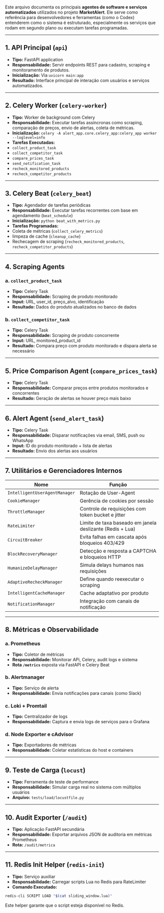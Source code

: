 Este arquivo documenta os principais **agentes de software e serviços automatizados** utilizados no projeto **MarketAlert**. Ele serve como referência para desenvolvedores e ferramentas (como o Codex) entenderem como o sistema é estruturado, especialmente os serviços que rodam em segundo plano ou executam tarefas programadas.

---

## 1. API Principal (`api`)

- **Tipo:** FastAPI application
- **Responsabilidade:** Servir endpoints REST para cadastro, scraping e monitoramento de produtos.
- **Inicialização:** Via `uvicorn main:app`
- **Resultado:** Interface principal de interação com usuários e serviços automatizados.

---

## 2. Celery Worker (`celery-worker`)

- **Tipo:** Worker de background com Celery
- **Responsabilidade:** Executar tarefas assíncronas como scraping, comparação de preços, envio de alertas, coleta de métricas.
- **Inicialização:** `celery -A alert_app.core.celery_app:celery_app worker --loglevel=info`
- **Tarefas Executadas:** 
- `collect_product_task`
- `collect_competitor_task`
- `compare_prices_task`
- `send_notification_task`
- `recheck_monitored_products`
- `recheck_competitor_products`

---

## 3. Celery Beat (`celery_beat`)

- **Tipo:** Agendador de tarefas periódicas
- **Responsabilidade:** Executar tarefas recorrentes com base em agendamento (`beat_schedule`)
- **Inicialização:** `python beat_with_metrics.py`
- **Tarefas Programadas:** 
- Coleta de métricas (`collect_celery_metrics`)
- limpeza de cache (`cleanup_cache`)
- Rechecagem de scraping (`recheck_monitored_products`, `recheck_competitor_products`)

---

## 4. Scraping Agents

### a. `collect_product_task`

- **Tipo:** Celery Task
- **Responsabilidade:** Scraping de produto monitorado
- **Input:** URL, user_id, preço_alvo, identificação
- **Resultado:** Dados do produto atualizados no banco de dados

### b. `collect_competitor_task`

- **Tipo:** Celery Task
- **Responsabilidade:** Scraping de produto concorrente
- **Input:** URL, monitored_product_id
- **Resultado:** Compara preço com produto monitorado e dispara alerta se necessário

---

## 5. Price Comparison Agent (`compare_prices_task`)

- **Tipo:** Celery Task
- **Responsabilidade:** Comparar preços entre produtos monitorados e concorrentes
- **Resultado:** Geração de alertas se houver preço mais baixo

---

## 6. Alert Agent (`send_alert_task`)

- **Tipo:** Celery Task
- **Responsabilidade:** Disparar notificações via email, SMS, push ou WhatsApp
- **Input:** ID do produto monitorado + lista de alertas
- **Resultado:** Envio dos alertas aos usuários

---

## 7. Utilitários e Gerenciadores Internos

| Nome                          | Função                                                    |
|-------------------------------|-----------------------------------------------------------|
| `IntelligentUserAgentManager` | Rotação de User-Agent                                     |
| `CookieManager`               | Gerência de cookies por sessão                            |
| `ThrottleManager`             | Controle de requisições com token bucket e jitter         |
| `RateLimiter`                 | Limite de taxa baseado em janela deslizante (Redis + Lua) |
| `CircuitBreaker`              | Evita falhas em cascata após bloqueios 403/429            |
| `BlockRecoveryManager`        | Detecção e resposta a CAPTCHA e bloqueios HTTP            |
| `HumanizeDelayManager`        | Simula delays humanos nas requisições                     |
| `AdaptiveRecheckManager`      | Define quando reexecutar o scraping                       | 
| `IntelligentCacheManager`     | Cache adaptativo por produto                              |
| `NotificationManager`         | Integração com canais de notificação                      |

---

## 8. Métricas e Observabilidade

### a. Prometheus

- **Tipo:** Coletor de métricas
- **Responsabilidade:** Monitorar APi, Celery, audit logs e sistema
- **Rota `/metrics`** exposta via FastAPI e Celery Beat

### b. Alertmanager

- **Tipo:** Serviço de alerta
- **Responsabilidade:** Envia notificações para canais (como Slack)

### c. Loki + Promtail

- **Tipo:** Centralizador de logs
- **Responsabilidade:** Captura e envia logs de serviços para o Grafana

### d. Node Exporter e cAdvisor

- **Tipo:** Exportadores de métricas
- **Responsabilidade:** Coletar estatísticas do host e containers

---

## 9. Teste de Carga (`locust`)

- **Tipo:** Ferramenta de teste de performance
- **Responsabilidade:** Simular carga real no sistema com múltiplos usuários
- **Arquivo:** ``tests/load/locustfile.py``

---

## 10. Audit Exporter (`/audit`)

- **Tipo:** Aplicação FastAPI secundária
- **Responsabilidade:** Exportar arquivos JSON de auditoria em métricas Prometheus
- **Rota:** ``/audit/metrica``

---

## 11. Redis Init Helper (`redis-init`)

- **Tipo:** Serviço auxiliar
- **Responsabilidade:** Carregar scripts Lua no Redis para RateLimiter
- **Comando Executado:** 
```sh
redis-cli SCRIPT LOAD "$(cat sliding_window.lua)"
```
Este helper garante que o script esteja disponível no Redis.
